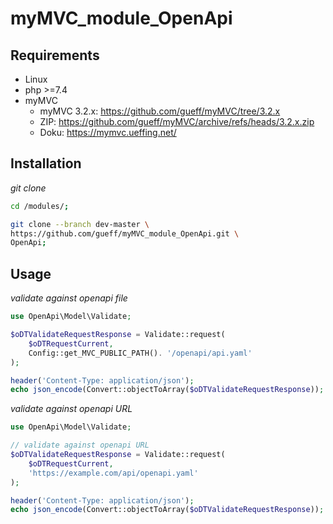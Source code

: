 
# myMVC_module_OpenApi

## Requirements

- Linux
- php >=7.4
- myMVC
    - myMVC 3.2.x: https://github.com/gueff/myMVC/tree/3.2.x
    - ZIP: https://github.com/gueff/myMVC/archive/refs/heads/3.2.x.zip
    - Doku: https://mymvc.ueffing.net/

## Installation

_git clone_  
~~~bash
cd /modules/;

git clone --branch dev-master \
https://github.com/gueff/myMVC_module_OpenApi.git \
OpenApi;
~~~

## Usage

_validate against openapi file_
~~~php
use OpenApi\Model\Validate;

$oDTValidateRequestResponse = Validate::request(
    $oDTRequestCurrent,
    Config::get_MVC_PUBLIC_PATH(). '/openapi/api.yaml'
);

header('Content-Type: application/json');
echo json_encode(Convert::objectToArray($oDTValidateRequestResponse));
~~~

_validate against openapi URL_
~~~php
use OpenApi\Model\Validate;

// validate against openapi URL
$oDTValidateRequestResponse = Validate::request(
    $oDTRequestCurrent,
    'https://example.com/api/openapi.yaml'
);

header('Content-Type: application/json');
echo json_encode(Convert::objectToArray($oDTValidateRequestResponse));
~~~

